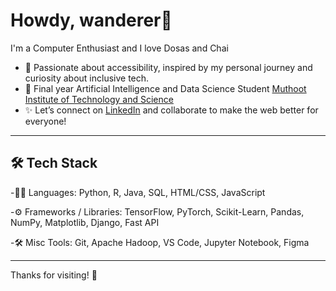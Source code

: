 # Howdy, wanderer👋

I'm a Computer Enthusiast and I love Dosas and Chai

- 🌱 Passionate about accessibility, inspired by my personal journey and curiosity about inclusive tech.
- 📍 Final year Artificial Intelligence and Data Science Student [Muthoot Institute of Technology and Science](https://mgmits.ac.in)
- ✨ Let’s connect on [LinkedIn](https://www.linkedin.com/in/joelsmathews/) and collaborate to make the web better for everyone!

---

## 🛠 Tech Stack

-👨‍💻 Languages: Python, R, Java, SQL, HTML/CSS, JavaScript

-⚙️ Frameworks / Libraries: TensorFlow, PyTorch, Scikit-Learn, Pandas, NumPy, Matplotlib, Django, Fast API

-🛠 Misc Tools: Git, Apache Hadoop, VS Code, Jupyter Notebook, Figma

---

Thanks for visiting! 🌟
